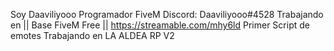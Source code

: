 Soy Daaviliyooo
Programador FiveM
Discord: Daaviliyooo#4528
Trabajando en || Base FiveM Free ||
https://streamable.com/mhy6ld Primer Script de emotes
Trabajando en LA ALDEA RP V2
